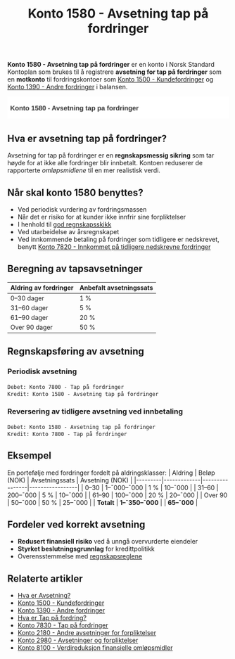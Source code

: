 ﻿---
title: "Konto 1580 - Avsetning tap på fordringer"
seoTitle: "Konto 1580 | Avsetning tap på fordringer | Kontoplan"
description: '**Konto 1580 - Avsetning tap på fordringer** brukes som **motkonto** til fordringskontoer for å reflektere forventede tap. Les om når kontoen skal brukes, beregning, bokføring og eksempel.'
summary: "Konto 1580 dekker avsetning for tap på fordringer. Oppsummerer når kontoen brukes, beregning og bokføring."
---

**Konto 1580 - Avsetning tap på fordringer** er en konto i Norsk Standard Kontoplan som brukes til å registrere **avsetning for tap på fordringer** som en **motkonto** til fordringskontoer som [Konto 1500 - Kundefordringer](/blogs/kontoplan/1500-kundefordringer "Konto 1500 - Kundefordringer") og [Konto 1390 - Andre fordringer](/blogs/kontoplan/1390-andre-fordringer "Konto 1390 - Andre fordringer") i balansen.

![Illustrasjon av konto 1580 avsetning tap pa fordringer](1580-avsetning-tap-pa-fordringer-image.svg)

## Hva er avsetning tap på fordringer?

Avsetning for tap på fordringer er en **regnskapsmessig sikring** som tar høyde for at ikke alle fordringer blir innbetalt. Kontoen reduserer de rapporterte *omløpsmidlene* til en mer realistisk verdi.

## Når skal konto 1580 benyttes?

* Ved periodisk vurdering av fordringsmassen
* Når det er risiko for at kunder ikke innfrir sine forpliktelser
* I henhold til [god regnskapsskikk](/blogs/regnskap/god-regnskapsskikk "God regnskapsskikk - prinsipper og retningslinjer")
* Ved utarbeidelse av årsregnskapet
* Ved innkommende betaling på fordringer som tidligere er nedskrevet, benytt [Konto 7820 - Innkommet på tidligere nedskrevne fordringer](/blogs/kontoplan/7820-innkommet-pa-tidligere-nedskrevne-fordringer "Konto 7820 - Innkommet på tidligere nedskrevne fordringer")

## Beregning av tapsavsetninger

| Aldring av fordringer | Anbefalt avsetningssats |
|-----------------------|-------------------------|
| 0–30 dager            | 1 %                     |
| 31–60 dager           | 5 %                     |
| 61–90 dager           | 20 %                    |
| Over 90 dager         | 50 %                    |

## Regnskapsføring av avsetning

### Periodisk avsetning

```plaintext
Debet: Konto 7800 - Tap på fordringer
Kredit: Konto 1580 - Avsetning tap på fordringer
```

### Reversering av tidligere avsetning ved innbetaling

```plaintext
Debet: Konto 1580 - Avsetning tap på fordringer
Kredit: Konto 7800 - Tap på fordringer
```

## Eksempel

En portefølje med fordringer fordelt på aldringsklasser:
| Aldring | Beløp (NOK) | Avsetningssats | Avsetning (NOK) |
|---------|-------------|----------------|-----------------|
| 0–30    | 1–¯000–¯000   | 1 %            | 10–¯000          |
| 31–60   |   200–¯000   | 5 %            | 10–¯000          |
| 61–90   |   100–¯000   | 20 %           | 20–¯000          |
| Over 90 |    50–¯000   | 50 %           | 25–¯000          |
| **Totalt** | **1–¯350–¯000** |                | **65–¯000**  |

## Fordeler ved korrekt avsetning

* **Redusert finansiell risiko** ved å unngå overvurderte eiendeler
* **Styrket beslutningsgrunnlag** for kredittpolitikk
* Overensstemmelse med [regnskapsreglene](/blogs/regnskap/hva-er-bokforingsforskriften "Hva er bokføringsforskriften")

## Relaterte artikler

* [Hva er Avsetning?](/blogs/regnskap/avsetning "Hva er Avsetning i Regnskap? Komplett Guide til Avsetninger og Estimater")
* [Konto 1500 - Kundefordringer](/blogs/kontoplan/1500-kundefordringer "Konto 1500 - Kundefordringer")
* [Konto 1390 - Andre fordringer](/blogs/kontoplan/1390-andre-fordringer "Konto 1390 - Andre fordringer")
* [Hva er Tap på fordring?](/blogs/regnskap/tap-pa-fordring "Tap på fordring - regnskapsmessig behandling av fordringer som ikke kan innkreves")
* [Konto 7830 - Tap på fordringer](/blogs/kontoplan/7830-tap-pa-fordringer "Konto 7830 - Tap på fordringer")
* [Konto 2180 - Andre avsetninger for forpliktelser](/blogs/kontoplan/2180-andre-avsetninger-for-forpliktelser "Konto 2180 - Andre avsetninger for forpliktelser i Norsk Standard Kontoplan")
* [Konto 2980 - Avsetninger og forpliktelser](/blogs/kontoplan/2980-avsetninger-og-forpliktelser "Konto 2980 - Avsetninger og forpliktelser i Norsk Standard Kontoplan")
* [Konto 8100 - Verdireduksjon finansielle omløpsmidler](/blogs/kontoplan/8100-verdireduksjon-finansielle-omlopsmidler "Konto 8100 - Verdireduksjon finansielle omløpsmidler")







